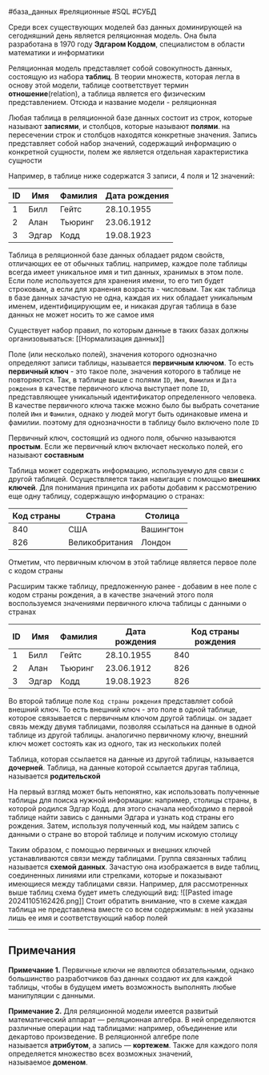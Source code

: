 #база_данных #реляционные #SQL #СУБД 

Среди всех существующих моделей баз данных доминирующей на сегодняшний день является реляционная модель. Она была разработана в 1970 году **Эдгаром Коддом**, специалистом в области математики и информатики

Реляционная модель представляет собой совокупность данных, состоящую из набора **таблиц**. В теории множеств, которая легла в основу этой модели, таблице соответствует термин **отношение**(relation), а таблица является его физическим представлением. Отсюда и название модели - реляционная

Любая таблица в реляционной базе данных состоит из строк, которые называют **записями**, и столбцов, которые называют **полями**. на пересечении строк и столбцов находятся конкретные значения. Запись представляет собой набор значений, содержащий информацию о конкретной сущности, полем же является отдельная характеристика сущности

Например, в таблице ниже содержатся 3 записи, 4 поля и 12 значений:

| **ID** | **Имя** | **Фамилия** | **Дата рождения** |
| ------ | ------- | ----------- | ----------------- |
| 1      | Билл    | Гейтс       | 28.10.1955        |
| 2      | Алан    | Тьюринг     | 23.06.1912        |
| 3      | Эдгар   | Кодд        | 19.08.1923        |
Таблица в реляционной базе данных обладает рядом свойств, отличающих ее от обычных таблиц. например, каждое поле таблицы всегда имеет уникальное имя и тип данных, хранимых в этом поле. Если поле используется для хранения имени, то его тип будет строковым, а если для хранения возраста - числовым. Так как таблица в базе данных зачастую не одна, каждая их них обладает уникальным именем, идентифицирующим ее, и никакая другая таблица в базе данных не может носить то же самое имя

Существует набор правил, по которым данные в таких базах должны организовываться: [[Нормализация данных]]

Поле (или несколько полей), значения которого однозначно определяют записи таблицы, называется **первичным ключом**. То есть **первичный ключ** - это такое поле, значения которого в таблице не повторяются. Так, в таблице выше с полями `ID`, `Имя`, `Фамилия` и `Дата рождения` в качестве первичного ключа выступает поле `ID`, представляющее уникальный идентификатор определенного человека. В качестве первичного ключа также можно было бы выбрать сочетание полей `Имя` и `Фамилия`, однако у людей могут быть одинаковые имена и фамилии. поэтому для однозначности в таблицу было включено поле `ID`

Первичный ключ, состоящий из одного поля, обычно называются **простым**. Если же первичный ключ включает несколько полей, его называют **составным**

Таблица может содержать информацию, используемую для связи с другой таблицей. Осуществляется такая навигация с помощью **внешних ключей**. Для понимания принципа их работы добавим к рассмотрению еще одну таблицу, содержащую информацию о странах:

| **Код страны** | **Страна**     | **Столица** |
| -------------- | -------------- | ----------- |
| 840            | США            | Вашингтон   |
| 826            | Великобритания | Лондон      |
Отметим, что первичным ключом в этой таблице является первое поле с кодом страны

Расширим также таблицу, предложенную ранее - добавим в нее поле с кодом страны рождения,  а в качестве значений этого поля воспользуемся значениями первичного ключа таблицы с данными о странах

| **ID** | **Имя** | **Фамилия** | **Дата рождения** | **Код страны рождения** |
| ------ | ------- | ----------- | ----------------- | ----------------------- |
| 1      | Билл    | Гейтс       | 28.10.1955        | 840                     |
| 2      | Алан    | Тьюринг     | 23.06.1912        | 826                     |
| 3      | Эдгар   | Кодд        | 19.08.1923        | 826                     |
Во второй таблице поле `Код страны рождения` представляет собой внешний ключ. То есть внешний ключ - это поле в одной таблице, которое связывается с первичным ключом  другой таблицы. он задает связь между двумя таблицами, позволяя ссылаться на данные в одной таблице из другой таблицы. аналогично первичному ключу, внешний ключ может состоять как из одного, так из нескольких полей

Таблица, которая ссылается на данные из другой таблицы, называется **дочерней**. Таблица, на данные которой ссылается другая таблица, называется **родительской**

На первый взгляд может быть непонятно, как использовать полученные таблицы для поиска нужной информации: например, столицы страны, в которой родился Эдгар Кодд. для этого сначала необходимо в первой таблице найти завись с данными Эдгара и узнать код страны его рождения. Затем, используя полученный код, мы найдем запись с данными о стране во второй таблице и получим искомую столицу

Таким образом, с помощью первичных и внешних ключей устанавливаются связи между таблицами. Группа связанных таблиц называется **схемой данных**. Зачастую она изображается в виде таблиц, соединенных линиями или стрелками, которые и показывают имеющиеся между таблицами связи. Например, для рассмотренных выше таблиц схема будет иметь следующий вид:
![[Pasted image 20241105162426.png]]
Стоит обратить внимание, что в схеме каждая таблица не представлена вместе со всем содержимым: в ней указаны лишь ее имя и соответствующий набор полей

---
## Примечания

**Примечание 1.** Первичные ключи не являются обязательными, однако большинство разработчиков баз данных создают их для каждой таблицы, чтобы в будущем иметь возможность выполнять любые манипуляции с данными.

**Примечание 2.** Для реляционной модели имеется развитый математический аппарат — реляционная алгебра. В ней определяются различные операции над таблицами: например, объединение или декартово произведение. В реляционной алгебре поле называется **атрибутом**, а запись — **кортежем**. Также для каждого поля определяется множество всех возможных значений, называемое **доменом**.